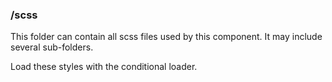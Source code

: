 ### /scss ###

This folder can contain all scss files used by this component. It may include several sub-folders.

Load these styles with the conditional loader.
